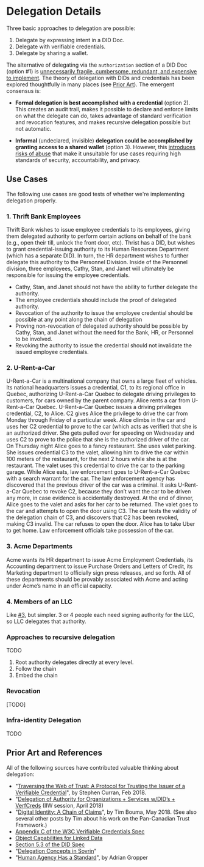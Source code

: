 # Delegation Details

Three basic approaches to delegation are possible:

1. Delegate by expressing intent in a DID Doc.
2. Delegate with verifiable credentials.
3. Delegate by sharing a wallet.

The alternative of delegating via the `authorization` section of a DID Doc
(option #1) is [unnecessarily fragile, cumbersome, redundant, and expensive to implement](
https://docs.google.com/presentation/d/1-nEPpomAhhm6HPZf9C1o-rEljSNNKj-i4NuXjIW8BLI/edit#slide=id.g572b6fbf26_0_69).
The theory of delegation with DIDs and credentials has been explored thoughtfully
in many places (see [Prior Art](#prior-art)). The emergent consensus is:

* __Formal delegation is best accomplished with a credential__ (option 2). This creates an audit
trail, makes it possible to declare and enforce limits on what the delegate can do,
takes advantage of standard verification and revocation features, and makes recursive
delegation possible but not automatic.

* __Informal__ (undeclared, invisible) __delegation could be accomplished
by granting access to a shared wallet__ (option 3). However, this [introduces risks of
abuse](https://docs.google.com/presentation/d/1-nEPpomAhhm6HPZf9C1o-rEljSNNKj-i4NuXjIW8BLI/edit#slide=id.g572b6fbf26_0_63)
that make it unsuitable for use cases requiring high standards of
security, accountability, and privacy.

## Use Cases

The following use cases are good tests of whether we're implementing delegation
properly.

### 1. Thrift Bank Employees

Thrift Bank wishes to issue employee credentials to its employees, giving them delegated
authority to perform certain actions on behalf of the bank (e.g., open their till, unlock
the front door, etc). Thrist has a DID, but wishes to grant credential-issuing authority
to its Human Resources Department (which has a separate DID). In turn, the HR department
wishes to further delegate this authority to the Personnel Division. Inside of the Personnel
division, three employees, Cathy, Stan, and Janet will ultimately be responsible for issuing
the employee credentials.

* Cathy, Stan, and Janet should not have the ability to further delegate the authority.
* The employee credentials should include the proof of delegated authority.
* Revocation of the authority to issue the employee credential should be possible at any point along the chain of delegation
* Proving non-revocation of delegated authority should be possible by Cathy, Stan, and Janet without the need for the Bank, HR, or Personnel to be involved.
* Revoking the authority to issue the credential should not invalidate the issued employee credentials.

### 2. U-Rent-a-Car

U-Rent-a-Car is a multinational company that owns a large fleet of vehicles.
Its national headquarters issues a credential, C1, to its regional office in Quebec, authorizing
U-Rent-a-Car Quebec to delegate driving privileges to customers, for cars owned by the parent
company. Alice rents a car from U-Rent-a-Car Quebec. U-Rent-a-Car Quebec issues a driving privileges
credential, C2, to Alice. C2 gives Alice the privilege to drive the car from Monday through Friday
of a particular week. Alice climbs in the car and uses her C2 credential to prove to the car (which
acts as verifier) that she is an authorized driver. She gets pulled over for speeding on Wednesday
and uses C2 to prove to the police that she is the authorized driver of the car. On Thursday night
Alice goes to a fancy restaurant. She uses valet parking. She issues credential C3 to the valet,
allowing him to drive the car within 100 meters of the restaurant, for the next 2 hours while she
is at the restaurant. The valet uses this credential to drive the car to the parking garage. While
Alice eats, law enforcement goes to U-Rent-a-Car Quebec with a search warrant for the car. The law
enforcement agency has discovered that the previous driver of the car was a criminal. It asks
U-Rent-a-Car Quebec to revoke C2, because they don’t want the car to be driven any more, in case
evidence is accidentally destroyed. At the end of dinner, Alice goes to the valet and asks for her
car to be returned. The valet goes to the car and attempts to open the door using C3. The car tests
the validity of the delegation chain of C3, and discovers that C2 has been revoked, making C3 invalid.
The car refuses to open the door. Alice has to take Uber to get home. Law enforcement officials take
possession of the car.

### 3. Acme Departments

Acme wants its HR department to issue Acme Employment Credentials, its Accounting department to issue
Purchase Orders and Letters of Credit, its Marketing department to officially sign press releases,
and so forth. All of these departments should be provably associated with Acme and acting under Acme’s
name in an official capacity.

### 4. Members of an LLC

Like [#3](#3-acme-departments), but simpler. 3 or 4 people each need signing authority for the LLC,
so LLC delegates that authority.

### Approaches to recursive delegation
TODO
1. Root authority delegates directly at every level.
2. Follow the chain
3. Embed the chain

### Revocation
[TODO]

### Infra-identity Delegation
TODO

## Prior Art and References

All of the following sources have contributed valuable thinking about delegation:

* "[Traversing the Web of Trust: A Protocol for Trusting the Issuer of a Verifiable Credential](
https://docs.google.com/document/d/1nYq0iakgtyC21oUGWa5hLuJUoKeJFpURtGz6HcLIltY/edit)", by Stephen Curran, Feb 2018.
* "[Delegation of Authority for Organizations + Services w/DID’s + VerfCreds](https://iiw.idcommons.net/Delegation_of_Authority_for_Organizations_%2B_Services_w/DID%E2%80%99s_%2B_VerfCreds) (IIW session, April 2018)
* "[Digital Identity: A Chain of Claims](https://medium.com/@trbouma/digital-identity-a-chain-of-claims-70fee8519d3d)",
by Tim Bouma, May 2018. (See also several other posts by Tim about his work on the Pan-Canadian Trust
Framework.)
* [Appendix C of the W3C Verifiable Credentials Spec](https://w3c.github.io/vc-data-model/#subject-holder-relationships)
* [Object Capabilities for Linked Data](https://w3c-ccg.github.io/ocap-ld/)
* [Section 5.3 of the DID Spec](https://w3c-ccg.github.io/did-spec/#authorization-and-delegation)
* "[Delegation Concepts in Sovrin](https://docs.google.com/presentation/d/1-nEPpomAhhm6HPZf9C1o-rEljSNNKj-i4NuXjIW8BLI/edit)"
* "[Human Agency Has a Standard](https://docs.google.com/document/d/112GrR_i7HgstckRSiamlpu6scLV4dqroImFAjwDmFUI/edit)", by Adrian Gropper